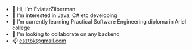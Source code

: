 - 👋 Hi, I’m EviatarZilberman
- 👀 I’m interested in Java, C# etc developing
- 🌱 I’m currently learning Practical Software Engineering diploma in Ariel college
- 💞️ I’m looking to collaborate on any backend
- 📫 esztbk@gmail.com

<!---
EviatarZilberman/EviatarZilberman is a ✨ special ✨ repository because its `README.md` (this file) appears on your GitHub profile.
You can click the Preview link to take a look at your changes.
--->
